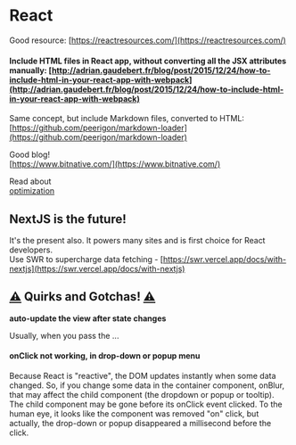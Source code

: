 # React

Good resource: [https://reactresources.com/](https://reactresources.com/)

#### Include HTML files in React app, without converting all the JSX attributes manually: [http://adrian.gaudebert.fr/blog/post/2015/12/24/how-to-include-html-in-your-react-app-with-webpack](http://adrian.gaudebert.fr/blog/post/2015/12/24/how-to-include-html-in-your-react-app-with-webpack)

Same concept, but include Markdown files, converted to HTML:   
[https://github.com/peerigon/markdown-loader](https://github.com/peerigon/markdown-loader)

Good blog!  
[https://www.bitnative.com/](https://www.bitnative.com/)

Read about  
[optimization](optimization.md)

## NextJS is the future!

It's the present also. It powers many sites and is first choice for React developers.  
Use SWR to supercharge data fetching - [https://swr.vercel.app/docs/with-nextjs](https://swr.vercel.app/docs/with-nextjs)

## [⚠️](https://emojipedia.org/warning/) Quirks and Gotchas! [⚠️](https://emojipedia.org/warning/)

**auto-update the view after state changes**

Usually, when you pass the ...

#### onClick not working, in drop-down or popup menu

Because React is "reactive", the DOM updates instantly when some data changed. So, if you change some data in the container component, onBlur, that may affect the child component \(the dropdown or popup or tooltip\). The child component may be gone before its onClick event clicked. To the human eye, it looks like the component was removed "on" click, but actually, the drop-down or popup disappeared a millisecond before the click.

